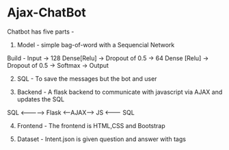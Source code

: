 # Ajax-ChatBot

Chatbot has five parts - 

1. Model - simple bag-of-word with a Sequencial Network

Build - Input -> 128 Dense[Relu] -> Dropout of 0.5 -> 64 Dense [Relu] -> Dropout of 0.5 -> Softmax -> Output 

2. SQL - To save the messages but the bot and user

3. Backend - A flask backend to communicate with javascript via AJAX and updates the SQL
 
 SQL <-----> Flask <--AJAX--> JS <--- SQL  

4. Frontend - The frontend is HTML,CSS and Bootstrap

5. Dataset - Intent.json is given question and answer with tags
